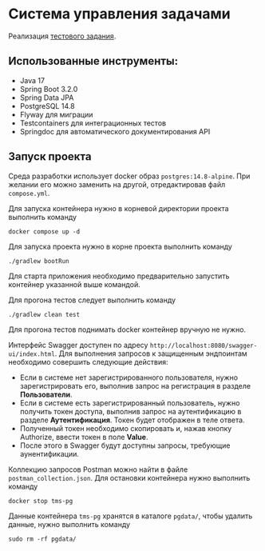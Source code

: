# Система управления задачами

Реализация [тестового задания](https://docs.yandex.ru/docs/view?url=ya-disk-public%3A%2F%2FzSjJn%2BolC8zZAWTbGeRIkTBCYzscJ0AKViVuhL%2FU%2F6kHb7HLtcsOrKwkaYV9B9jHq%2FJ6bpmRyOJonT3VoXnDag%3D%3D%3A%2F%D0%A2%D0%97%20%D0%B4%D0%B6%D0%B0%D0%B2%D0%B0%20(1).docx&name=%D0%A2%D0%97%20%D0%B4%D0%B6%D0%B0%D0%B2%D0%B0%20(1).docx&nosw=1).

## Использованные инструменты:
- Java 17
- Spring Boot 3.2.0
- Spring Data JPA
- PostgreSQL 14.8
- Flyway для миграции
- Testcontainers для интеграционных тестов
- Springdoc для автоматического документирования API

## Запуск проекта

Среда разработки использует docker образ `postgres:14.8-alpine`. При желании его можно заменить на другой, отредактировав файл `compose.yml`.

Для запуска контейнера нужно в корневой директории проекта выполнить команду
```shell
docker compose up -d
```
Для запуска проекта нужно в корне проекта выполнить команду
```shell
./gradlew bootRun
```
Для старта приложения необходимо предварительно запустить контейнер указанной выше командой. 

Для прогона тестов следует выполнить команду
```shell
./gradlew clean test
```
Для прогона тестов поднимать docker контейнер вручную не нужно.

Интерфейс Swagger доступен по адресу `http://localhost:8080/swagger-ui/index.html`.
Для выполнения запросов к защищенным эндпоинтам необходимо совершить следующие действия:
- Если в системе нет зарегистрированного пользователя, нужно зарегистрировать его, выполнив запрос на регистрация в разделе **Пользователи**.
- Если в системе есть зарегистрированный пользователь, нужно получить токен доступа, выполнив запрос на аутентификацию в разделе **Аутентификация**. Токен будет отображен в теле ответа.
- Полученный токен необходимо скопировать и, нажав кнопку Authorize, ввести токен в поле **Value**.
- После этого в Swagger будут доступны запросы, требующие аунентификации. 

Коллекцию запросов Postman можно найти в файле `postman_collection.json`. 
Для остановки контейнера нужно выполнить команду
```shell
docker stop tms-pg
```
Данные контейнера `tms-pg` хранятся в каталоге `pgdata/`, чтобы удалить данные, нужно выполнить команду
```shell
sudo rm -rf pgdata/
```

